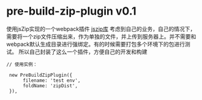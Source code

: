 # pre-build-zip-plugin  v0.1
使用jsZip实现的一个webpack插件
[jszip库](https://stuk.github.io/jszip)
考虑到自己的业务，自己的情况下，需要将一个zip文件压缩出来，作为单独的文件，并上传到服务器上。并不需要和webpack默认生成目录进行强绑定。有的时候需要打包多个环境下的包进行测试。
所以自己封装了这么一个插件，方便自己的开发和构建

```
// 使用实例：

 new PreBuildZipPlugin({
      filename: 'test env',
      foldName: 'zipDist',
 }),
```

